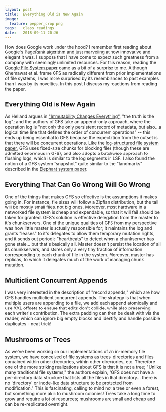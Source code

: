 ```yaml
---
layout: post
title:  Everything Old is New Again
image:
  feature: pepper_crop.png
tags:   class_readings
date:   2018-09-11 20:26
---
```


How does Google work under the hood? I remember first reading about Google's [PageRank algorithm](https://en.wikipedia.org/wiki/PageRank) and just marveling at how innovative and elegant it was. I suppose that I have come to expect such greatness from a company with seemingly unlimited resources. For this reason, reading the [Google File System paper](https://static.googleusercontent.com/media/research.google.com/en//archive/gfs-sosp2003.pdf) came as a bit of a surprise to me. Although Ghemawat et al. frame GFS as radically different from prior implementations of file systems, I was more surprised by its resemblances to past examples than I was by its novelties. In this post I discuss my reactions from reading the paper.

## Everything Old is New Again

As Helland argues in ["Immutability Changes Everything"](https://rebeccabilbro.github.io/immutability-helland/), "the truth is the log"; and the authors of GFS take an append-only approach, where the operation log is "not only the only persistent record of metadata, but also...a logical time line that defines the order of concurrent operations" -- this ends up being essential to GFS because the expectation from the outset is that there will be concurrent operations. Like the [log-structured file system paper](https://rebeccabilbro.github.io/log-structured-filesystem/), GFS uses fixed-size chunks for blocking files (though these are admitted enormous in GFS), and also adopts a batchwise approach to flushing logs, which is similar to the log segments in LSF. I also found the notion of a GFS system "snapshot" quite similar to the "landmarks" described in the [Elephant system paper](https://rebeccabilbro.github.io/elephant-file-system/).

## Everything That Can Go Wrong Will Go Wrong

One of the things that makes GFS so effective is the assumptions it makes going in. For instance, file sizes will follow a Zipfian distribution, but the tail will be mostly small files, not big ones. Moreover, most hardware in a networked file system is cheap and expendable, so that it will fail should be taken for granted. GFS's solution is effective delegation from the master to it's chunkservers. One of the unique qualities of GFS from my perspective was how little master is actually responsible for; it maintains the log and grants "leases" to it's delegates to allow them temporary mutation rights, and it sends out periodic "heartbeats" to detect when a chunkserver has gone stale... but that's basically all. Master doesn't persist the location of all its chunkservers, and stores only a very tiny fraction of information corresponding to each chunk of file in the system. Moreover, master has replicas, to which it delegates much of the work of managing chunk mutation.

## Multiclient Concurrent Appends

I was very interested in the description of "record appends," which are how GFS handles multiclient concurrent appends. The strategy is that when multiple users are appending to a file, we add each append atomically and use XXL offsets to ensure that edits don't collide, while also preserving each writer's contribution. The extra padding can then be dealt with via the reader, which can ignore big empty blocks and identify and handle possible duplicates - neat trick!

## Mushrooms or Trees

As we've been working on our implementations of an in-memory file system, we have conceived of file systems as trees; directories and files contained within other directories, within other directories, etc. Therefore one of the more striking realizations about GFS is that it is not a tree; "Unlike many traditional file systems," the authors explain, "GFS does not have a per-directory data structure that lists all the files in that directory... there is no 'directory' or inode-like data structure to be protected from modification." This is fascinating, calling to mind not a tree or even a forest, but something more akin to mushroom colonies! Trees take a long time to grow and require a lot of resources; mushrooms are small and cheap and can be re-replicated overnight.
